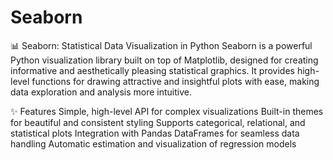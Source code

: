 # Seaborn
📊 Seaborn: Statistical Data Visualization in Python
Seaborn is a powerful Python visualization library built on top of Matplotlib, designed for creating informative and aesthetically pleasing statistical graphics. It provides high-level functions for drawing attractive and insightful plots with ease, making data exploration and analysis more intuitive.

✨ Features
Simple, high-level API for complex visualizations
Built-in themes for beautiful and consistent styling
Supports categorical, relational, and statistical plots
Integration with Pandas DataFrames for seamless data handling
Automatic estimation and visualization of regression models
